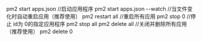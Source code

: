 pm2 start apps.json  //启动应用程序
pm2 start apps.json --watch  //当文件变化时自动重启应用（推荐使用）
pm2 restart all  //重启所有应用
pm2 stop 0 //停止 id为 0的指定应用程序
pm2 stop all
pm2 delete all  //关闭并删除所有应用（推荐使用）
pm2 delete 0